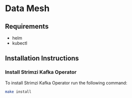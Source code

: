 # Data Mesh

## Requirements
- helm
- kubectl

## Installation Instructions

### Install Strimzi Kafka Operator

To install Strimzi Kafka Operator run the following command: 

``` bash
make install
```